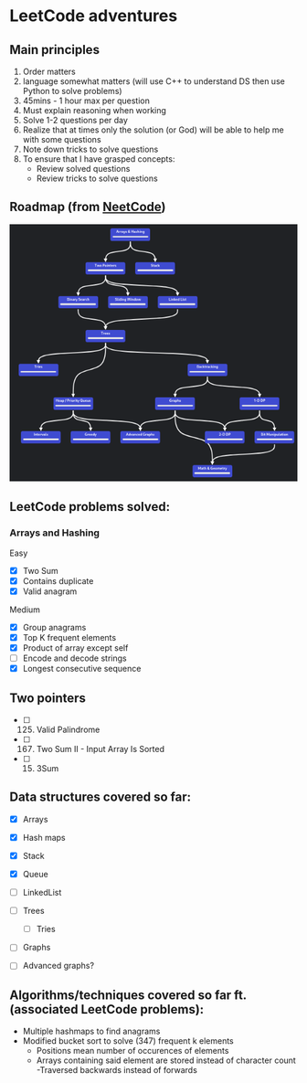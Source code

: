 # LeetCode adventures

## Main principles 

1. Order matters
1. language somewhat matters (will use C++ to understand DS then use Python to solve problems)
1. 45mins - 1 hour max per question
1. Must explain reasoning when working
1. Solve 1-2 questions per day
1. Realize that at times only the solution (or God) will be able to help me with some questions
1. Note down tricks to solve questions
1. To ensure that I have grasped concepts:
    + Review solved questions
    + Review tricks to solve questions

## Roadmap (from [NeetCode](https://neetcode.io/roadmap))
![roadmap](roadmap.png)

## LeetCode problems solved:
### Arrays and Hashing
Easy
- [x] Two Sum
- [x] Contains duplicate
- [x] Valid anagram

Medium
- [x] Group anagrams
- [x] Top K frequent elements
- [x] Product of array except self
- [ ] Encode and decode strings
- [x] Longest consecutive sequence

## Two pointers
- [ ] 125. Valid Palindrome
- [ ] 167. Two Sum II - Input Array Is Sorted
- [ ] 15. 3Sum

## Data structures covered so far:
- [x] Arrays
- [x] Hash maps
- [x] Stack
- [x] Queue
- [ ] LinkedList
- [ ] Trees
    - [ ] Tries
- [ ] Graphs
- [ ] Advanced graphs?


## Algorithms/techniques covered so far ft. (associated LeetCode problems):
- Multiple hashmaps to find anagrams
- Modified bucket sort to solve (347) frequent k elements
    - Positions mean number of occurences of elements
    - Arrays containing said element are stored instead of character count
    -Traversed backwards instead of forwards
